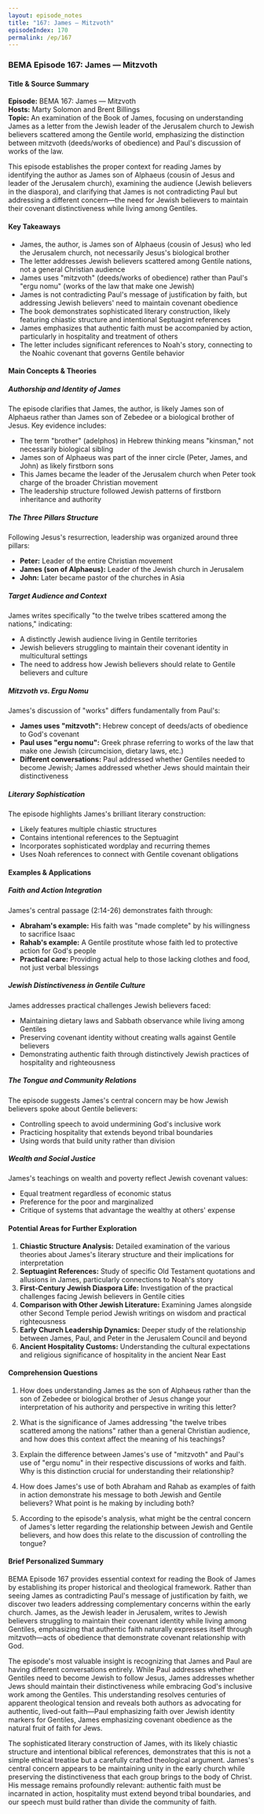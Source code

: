 ```yaml
---
layout: episode_notes
title: "167: James — Mitzvoth"
episodeIndex: 170
permalink: /ep/167
---
```

### BEMA Episode 167: James — Mitzvoth

#### Title & Source Summary

**Episode:** BEMA 167: James — Mitzvoth  
**Hosts:** Marty Solomon and Brent Billings  
**Topic:** An examination of the Book of James, focusing on understanding James as a letter from the Jewish leader of the Jerusalem church to Jewish believers scattered among the Gentile world, emphasizing the distinction between mitzvoth (deeds/works of obedience) and Paul's discussion of works of the law.

This episode establishes the proper context for reading James by identifying the author as James son of Alphaeus (cousin of Jesus and leader of the Jerusalem church), examining the audience (Jewish believers in the diaspora), and clarifying that James is not contradicting Paul but addressing a different concern—the need for Jewish believers to maintain their covenant distinctiveness while living among Gentiles.

#### Key Takeaways

- James, the author, is James son of Alphaeus (cousin of Jesus) who led the Jerusalem church, not necessarily Jesus's biological brother
- The letter addresses Jewish believers scattered among Gentile nations, not a general Christian audience
- James uses "mitzvoth" (deeds/works of obedience) rather than Paul's "ergu nomu" (works of the law that make one Jewish)
- James is not contradicting Paul's message of justification by faith, but addressing Jewish believers' need to maintain covenant obedience
- The book demonstrates sophisticated literary construction, likely featuring chiastic structure and intentional Septuagint references
- James emphasizes that authentic faith must be accompanied by action, particularly in hospitality and treatment of others
- The letter includes significant references to Noah's story, connecting to the Noahic covenant that governs Gentile behavior

#### Main Concepts & Theories

##### Authorship and Identity of James

The episode clarifies that James, the author, is likely James son of Alphaeus rather than James son of Zebedee or a biological brother of Jesus. Key evidence includes:

- The term "brother" (adelphos) in Hebrew thinking means "kinsman," not necessarily biological sibling
- James son of Alphaeus was part of the inner circle (Peter, James, and John) as likely firstborn sons
- This James became the leader of the Jerusalem church when Peter took charge of the broader Christian movement
- The leadership structure followed Jewish patterns of firstborn inheritance and authority

##### The Three Pillars Structure

Following Jesus's resurrection, leadership was organized around three pillars:

- **Peter:** Leader of the entire Christian movement
- **James (son of Alphaeus):** Leader of the Jewish church in Jerusalem
- **John:** Later became pastor of the churches in Asia

##### Target Audience and Context

James writes specifically "to the twelve tribes scattered among the nations," indicating:

- A distinctly Jewish audience living in Gentile territories
- Jewish believers struggling to maintain their covenant identity in multicultural settings
- The need to address how Jewish believers should relate to Gentile believers and culture

##### Mitzvoth vs. Ergu Nomu

James's discussion of "works" differs fundamentally from Paul's:

- **James uses "mitzvoth":** Hebrew concept of deeds/acts of obedience to God's covenant
- **Paul uses "ergu nomu":** Greek phrase referring to works of the law that make one Jewish (circumcision, dietary laws, etc.)
- **Different conversations:** Paul addressed whether Gentiles needed to become Jewish; James addressed whether Jews should maintain their distinctiveness

##### Literary Sophistication

The episode highlights James's brilliant literary construction:

- Likely features multiple chiastic structures
- Contains intentional references to the Septuagint
- Incorporates sophisticated wordplay and recurring themes
- Uses Noah references to connect with Gentile covenant obligations

#### Examples & Applications

##### Faith and Action Integration

James's central passage (2:14-26) demonstrates faith through:

- **Abraham's example:** His faith was "made complete" by his willingness to sacrifice Isaac
- **Rahab's example:** A Gentile prostitute whose faith led to protective action for God's people
- **Practical care:** Providing actual help to those lacking clothes and food, not just verbal blessings

##### Jewish Distinctiveness in Gentile Culture

James addresses practical challenges Jewish believers faced:

- Maintaining dietary laws and Sabbath observance while living among Gentiles
- Preserving covenant identity without creating walls against Gentile believers
- Demonstrating authentic faith through distinctively Jewish practices of hospitality and righteousness

##### The Tongue and Community Relations

The episode suggests James's central concern may be how Jewish believers spoke about Gentile believers:

- Controlling speech to avoid undermining God's inclusive work
- Practicing hospitality that extends beyond tribal boundaries
- Using words that build unity rather than division

##### Wealth and Social Justice

James's teachings on wealth and poverty reflect Jewish covenant values:

- Equal treatment regardless of economic status
- Preference for the poor and marginalized
- Critique of systems that advantage the wealthy at others' expense

#### Potential Areas for Further Exploration

1. **Chiastic Structure Analysis:** Detailed examination of the various theories about James's literary structure and their implications for interpretation
2. **Septuagint References:** Study of specific Old Testament quotations and allusions in James, particularly connections to Noah's story
3. **First-Century Jewish Diaspora Life:** Investigation of the practical challenges facing Jewish believers in Gentile cities
4. **Comparison with Other Jewish Literature:** Examining James alongside other Second Temple period Jewish writings on wisdom and practical righteousness
5. **Early Church Leadership Dynamics:** Deeper study of the relationship between James, Paul, and Peter in the Jerusalem Council and beyond
6. **Ancient Hospitality Customs:** Understanding the cultural expectations and religious significance of hospitality in the ancient Near East

#### Comprehension Questions

1. How does understanding James as the son of Alphaeus rather than the son of Zebedee or biological brother of Jesus change your interpretation of his authority and perspective in writing this letter?

2. What is the significance of James addressing "the twelve tribes scattered among the nations" rather than a general Christian audience, and how does this context affect the meaning of his teachings?

3. Explain the difference between James's use of "mitzvoth" and Paul's use of "ergu nomu" in their respective discussions of works and faith. Why is this distinction crucial for understanding their relationship?

4. How does James's use of both Abraham and Rahab as examples of faith in action demonstrate his message to both Jewish and Gentile believers? What point is he making by including both?

5. According to the episode's analysis, what might be the central concern of James's letter regarding the relationship between Jewish and Gentile believers, and how does this relate to the discussion of controlling the tongue?

#### Brief Personalized Summary

BEMA Episode 167 provides essential context for reading the Book of James by establishing its proper historical and theological framework. Rather than seeing James as contradicting Paul's message of justification by faith, we discover two leaders addressing complementary concerns within the early church. James, as the Jewish leader in Jerusalem, writes to Jewish believers struggling to maintain their covenant identity while living among Gentiles, emphasizing that authentic faith naturally expresses itself through mitzvoth—acts of obedience that demonstrate covenant relationship with God.

The episode's most valuable insight is recognizing that James and Paul are having different conversations entirely. While Paul addresses whether Gentiles need to become Jewish to follow Jesus, James addresses whether Jews should maintain their distinctiveness while embracing God's inclusive work among the Gentiles. This understanding resolves centuries of apparent theological tension and reveals both authors as advocating for authentic, lived-out faith—Paul emphasizing faith over Jewish identity markers for Gentiles, James emphasizing covenant obedience as the natural fruit of faith for Jews.

The sophisticated literary construction of James, with its likely chiastic structure and intentional biblical references, demonstrates that this is not a simple ethical treatise but a carefully crafted theological argument. James's central concern appears to be maintaining unity in the early church while preserving the distinctiveness that each group brings to the body of Christ. His message remains profoundly relevant: authentic faith must be incarnated in action, hospitality must extend beyond tribal boundaries, and our speech must build rather than divide the community of faith.
